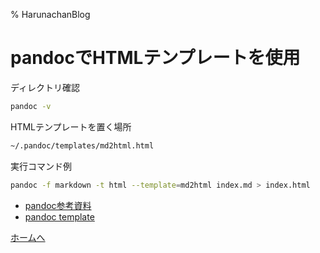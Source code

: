 % HarunachanBlog

# pandocでHTMLテンプレートを使用

ディレクトリ確認

```sh
pandoc -v
```

HTMLテンプレートを置く場所

```sh
~/.pandoc/templates/md2html.html
```
実行コマンド例

```sh
pandoc -f markdown -t html --template=md2html index.md > index.html
```

- [pandoc参考資料](https://qiita.com/cawpea/items/cea1243e106ababd15e7)
- [pandoc template](https://github.com/cawpea/md2html-template-for-pandoc)

[ホームへ](https://harunachan.com)


